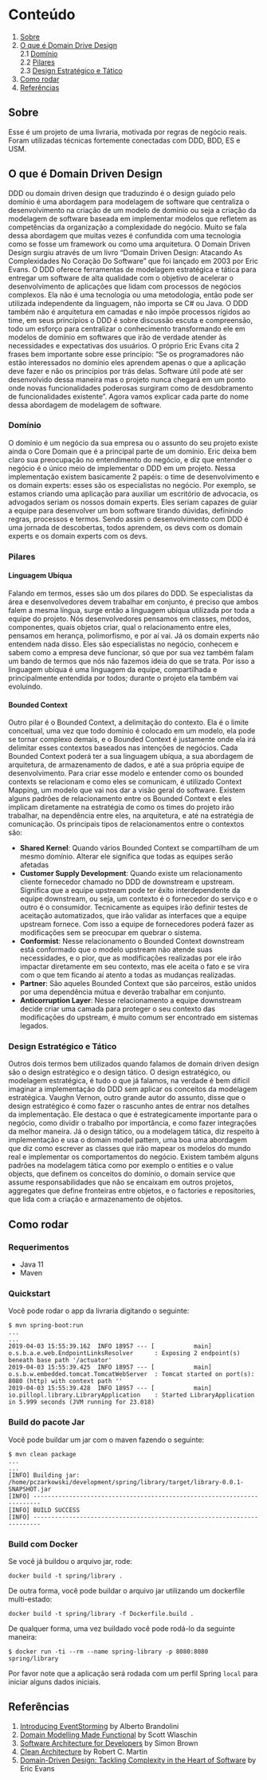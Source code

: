 # Conteúdo

1. [Sobre](#sobre)
2. [O que é Domain Drive Design](#o-que-é-domain-driven-design)
    <br>2.1 [Domínio](#domínio)
    <br>2.2 [Pilares](#pilares)
    <br>2.3 [Design Estratégico e Tático](#design-estratégico-e-tático)
3. [Como rodar](#como-rodar)
4. [Referências](#referências)

## Sobre

Esse é um projeto de uma livraria, motivada por regras de negócio reais.
Foram utilizadas técnicas fortemente conectadas com DDD, BDD, ES e USM.

## O que é Domain Driven Design
DDD ou domain driven design que traduzindo é o design guiado pelo domínio é uma abordagem para modelagem de software que centraliza o desenvolvimento na criação de um modelo de domínio ou seja a criação da modelagem de software baseada em implementar modelos que refletem as competências da organização a complexidade do negócio. Muito se fala dessa abordagem que muitas vezes é confundida com uma tecnologia como se fosse um framework ou como uma arquitetura.
O Domain Driven Design surgiu através de um livro “Domain Driven Design: Atacando As Complexidades No Coração Do Software” que foi lançado em 2003 por Eric Evans. O DDD oferece ferramentas de modelagem estratégica e tática para entregar um software de alta qualidade com o objetivo de acelerar o desenvolvimento de aplicações que lidam com processos de negócios complexos. Ela não é uma tecnologia ou uma metodologia, então pode ser utilizada independente da linguagem, não importa se C# ou Java. O DDD também não é arquitetura em camadas e não impõe processos rígidos ao time, em seus princípios o DDD é sobre discussão escuta e compreensão, todo um esforço para centralizar o conhecimento transformando ele em modelos de domínio em softwares que irão de verdade atender às necessidades e expectativas dos usuários. O próprio Eric Evans cita 2 frases bem importante sobre esse princípio: “Se os programadores não estão interessados no domínio eles aprendem apenas o que a aplicação deve fazer e não os princípios por trás delas. Software útil pode até ser desenvolvido dessa maneira mas o projeto nunca chegará em um ponto onde novas funcionalidades poderosas surgiram como de desdobramento de funcionalidades existente”. Agora vamos explicar cada parte do nome dessa abordagem de modelagem de software.

### Domínio

O domínio é um negócio da sua empresa ou o assunto do seu projeto existe ainda o Core Domain que é a principal parte de um domínio. Eric deixa bem claro sua preocupação no entendimento do negócio, e diz que entender o negócio é o único meio de implementar o DDD em um projeto. Nessa implementação existem basicamente 2 papéis: o time de desenvolvimento e os domain experts: esses são os especialistas no negócio. Por exemplo, se estamos criando uma aplicação para auxiliar um escritório de advocacia, os advogados seriam os nossos domain experts. Eles seriam capazes de guiar a equipe para desenvolver um bom software tirando dúvidas, definindo regras, processos e termos. Sendo assim o desenvolvimento com DDD é uma jornada de descobertas, todos aprendem, os devs com os domain experts e os domain experts com os devs.

### Pilares
#### Linguagem Ubíqua

Falando em termos, esses são um dos pilares do DDD. Se especialistas da área e desenvolvedores devem trabalhar em conjunto, é preciso que ambos falem a mesma língua, surge então a linguagem ubíqua utilizada por toda a equipe do projeto. Nós desenvolvedores pensamos em classes, métodos, componentes, quais objetos criar, qual o relacionamento entre eles, pensamos em herança, polimorfismo, e por aí vai. Já os domain experts não entendem nada disso. Eles são especialistas no negócio, conhecem e sabem como a empresa deve funcionar, só que por sua vez também falam um bando de termos que nós não fazemos ideia do que se trata. Por isso a linguagem ubíqua é uma linguagem da equipe, compartilhada e principalmente entendida por todos; durante o projeto ela também vai evoluindo.

#### Bounded Context

Outro pilar é o Bounded Context, a delimitação do contexto. Ela é o limite conceitual, uma vez que todo domínio é colocado em um modelo, ela pode se tornar complexo demais, e o Bounded Context é justamente onde ela irá delimitar esses contextos baseados nas intenções de negócios. Cada Bounded Context poderá ter a sua linguagem ubíqua, a sua abordagem de arquitetura, de armazenamento de dados, e até a sua própria equipe de desenvolvimento. Para criar esse modelo e entender como os bounded contexts se relacionam e como eles se comunicam, é utilizado Context Mapping, um modelo que vai nos dar a visão geral do software. Existem alguns padrões de relacionamento entre os Bounded Context e eles implicam diretamente na estratégia de como os times do projeto irão trabalhar, na dependência entre eles, na arquitetura, e até na estratégia de comunicação. Os principais tipos de relacionamentos entre o contextos são:
- <b>Shared Kernel</b>: Quando vários Bounded Context se compartilham de um mesmo domínio. Alterar ele significa que todas as equipes serão afetadas
- <b>Customer Supply Development</b>: Quando existe um relacionamento cliente fornecedor chamado no DDD de downstream e upstream. Significa que a equipe upstream pode ter êxito interdependente da equipe downstream, ou seja, um contexto é o fornecedor do serviço e o outro é o consumidor. Tecnicamente as equipes irão definir testes de aceitação automatizados, que irão validar as interfaces que a equipe upstream fornece. Com isso a equipe de fornecedores poderá fazer as modificações sem se preocupar em quebrar o sistema.
- <b>Conformist</b>: Nesse relacionamento o Bounded Context downstream está conformado que o modelo upstream não atende suas necessidades, e o pior, que as modificações realizadas por ele irão impactar diretamente em seu contexto, mas ele aceita o fato e se vira com o que tem ficando aí atento a todas as mudanças realizadas.
- <b>Partner</b>: São aqueles Bounded Context que são parceiros, estão unidos por uma dependência mútua e deverão trabalhar em conjunto.
- <b>Anticorruption Layer</b>: Nesse relacionamento a equipe downstream decide criar uma camada para proteger o seu contexto das modificações do upstream, é muito comum ser encontrado em sistemas legados. 

### Design Estratégico e Tático

Outros dois termos bem utilizados quando falamos de domain driven design são o design estratégico e o design tático. O design estratégico, ou modelagem estratégica, é tudo o que já falamos, na verdade é bem difícil imaginar a implementação do DDD sem aplicar os conceitos da modelagem estratégica. Vaughn Vernon, outro grande autor do assunto, disse que o design estratégico é como fazer o rascunho antes de entrar nos detalhes da implementação. Ele destaca o que é estrategicamente importante para o negócio, como dividir o trabalho por importância, e como fazer integrações da melhor maneira. Já o design tático, ou a modelagem tática, diz respeito à implementação e usa o domain model pattern, uma boa uma abordagem que diz como escrever as classes que irão mapear os modelos do mundo real e implementar os comportamentos do negócio. Existem também alguns padrões na modelagem tática como por exemplo o entities e o value objects, que definem os conceitos do domínio, o domain service que assume responsabilidades que não se encaixam em outros projetos, aggregates que define fronteiras entre objetos, e o factories e repositories, que lida com a criação e armazenamento de objetos.

## Como rodar

### Requerimentos

* Java 11
* Maven

### Quickstart

Você pode rodar o app da livraria digitando o seguinte:

```console
$ mvn spring-boot:run
...
...
2019-04-03 15:55:39.162  INFO 18957 --- [           main] o.s.b.a.e.web.EndpointLinksResolver      : Exposing 2 endpoint(s) beneath base path '/actuator'
2019-04-03 15:55:39.425  INFO 18957 --- [           main] o.s.b.w.embedded.tomcat.TomcatWebServer  : Tomcat started on port(s): 8080 (http) with context path ''
2019-04-03 15:55:39.428  INFO 18957 --- [           main] io.pillopl.library.LibraryApplication    : Started LibraryApplication in 5.999 seconds (JVM running for 23.018)

```

### Build do pacote Jar

Você pode buildar um jar com o maven fazendo o seguinte:

```console
$ mvn clean package
...
...
[INFO] Building jar: /home/pczarkowski/development/spring/library/target/library-0.0.1-SNAPSHOT.jar
[INFO] ------------------------------------------------------------------------
[INFO] BUILD SUCCESS
[INFO] ------------------------------------------------------------------------
```

### Build com Docker

Se você já buildou o arquivo jar, rode:

```console
docker build -t spring/library .
```

De outra forma, você pode buildar o arquivo jar utilizando um dockerfile multi-estado:

```console
docker build -t spring/library -f Dockerfile.build .
```

De qualquer forma, uma vez buildado você pode rodá-lo da seguinte maneira:

```console
$ docker run -ti --rm --name spring-library -p 8080:8080 spring/library
```

Por favor note que a aplicação será rodada com um perfil Spring `local` para iniciar alguns dados iniciais.

## Referências

1. [Introducing EventStorming](https://leanpub.com/introducing_eventstorming) by Alberto Brandolini
2. [Domain Modelling Made Functional](https://pragprog.com/book/swdddf/domain-modeling-made-functional) by Scott Wlaschin
3. [Software Architecture for Developers](https://softwarearchitecturefordevelopers.com) by Simon Brown
4. [Clean Architecture](https://www.amazon.com/Clean-Architecture-Craftsmans-Software-Structure/dp/0134494164) by Robert C. Martin
5. [Domain-Driven Design: Tackling Complexity in the Heart of Software](https://www.amazon.com/Domain-Driven-Design-Tackling-Complexity-Software/dp/0321125215) by Eric Evans
